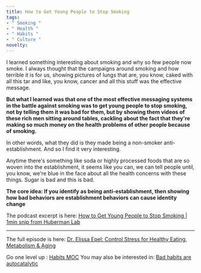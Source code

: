 ```yaml
---
title: How to Get Young People to Stop Smoking
tags:
- " Smoking "
- " Health "
- " Habits "
- " Culture "
novelty:
---
```


I learned something interesting about smoking and why so few people now smoke. I always thought that the campaigns around smoking and how terrible it is for us, showing pictures of lungs that are, you know, caked with all this tar and like, you know, cancer and all this stuff was the effective message. 

**But what I learned was that one of the most effective messaging systems in the battle against smoking was to get young people to stop smoking, not by telling them it was bad for them, but by showing them videos of these rich men sitting around tables, cackling about the fact that they're making so much money on the health problems of other people because of smoking.** 

In other words, what they did is they made being a non-smoker anti-establishment. And so I find it very interesting. 

Anytime there's something like soda or highly processed foods that are so woven into the establishment, it seems like you can, we can tell people until, you know, we're blue in the face about all the health concerns with these things. Sugar is bad and this is bad.

**The core idea:
If you identify as being anti-establishment, then showing how bad behaviors are establishment behaviors can cause identity change**

The podcast excerpt is here:
[How to Get Young People to Stop Smoking | 1min snip from Huberman Lab](https://share.snipd.com/snip/e808aa6a-5fc8-4b2f-ba68-60d975983809)

----

The full episode is here:
[Dr. Elissa Epel: Control Stress for Healthy Eating, Metabolism & Aging](https://share.snipd.com/episode/e20587c2-a35b-4e7f-9197-815ab58b1eeb)

Go one level up : [Habits MOC](Maps/Habits%20MOC.md)
You may also be interested in: [Bad habits are autocatalytic](Notes/Bad%20habits%20are%20autocatalytic.md)